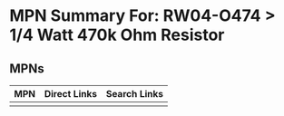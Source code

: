 



# MPN Summary For: RW04-O474 > 1/4 Watt 470k Ohm Resistor

## MPNs
  

|MPN|Direct Links|Search Links|
| :--- | :--- | :--- |
||||
